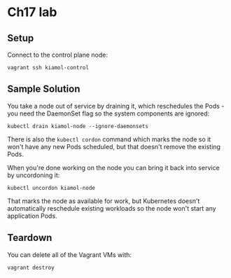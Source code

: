 # Ch17 lab

## Setup

Connect to the control plane node:

```
vagrant ssh kiamol-control
```

## Sample Solution

You take a node out of service by draining it, which reschedules the Pods - you need the DaemonSet flag so the system components are ignored:

```
kubectl drain kiamol-node --ignore-daemonsets
```

There is also the `kubectl cordon` command which marks the node so it won't have any new Pods scheduled, but that doesn't remove the existing Pods.

When you're done working on the node you can bring it back into service by uncordoning it:

```
kubectl uncordon kiamol-node
```

That marks the node as available for work, but Kubernetes doesn't automatically reschedule existing workloads so the node won't start any application Pods.

## Teardown

You can delete all of the Vagrant VMs with:

```
vagrant destroy
```
